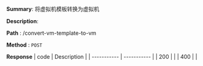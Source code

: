 **Summary**: 将虚拟机模板转换为虚拟机

**Description**:

**Path** : /convert-vm-template-to-vm

**Method** : `POST`

**Response**
| code      | Description |
| ----------- | ----------- |
|  200   |       |
|  400   |       |

